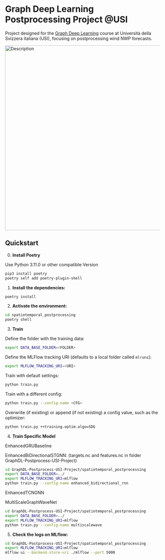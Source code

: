 # Graph Deep Learning Postprocessing Project @USI

Project designed for the [Graph Deep Learning](https://search.usi.ch/en/courses/35270698/graph-deep-learning) course at Università della Svizzera italiana (USI), focusing on postprocessing wind NWP forecasts.

<img src="./imgs/wind_stations.png" alt="Description" width="600">

## Quickstart

0. **Install Poetry**

Use Python 3.11.0 or other compatible Version

```sh 
pip3 install poetry
poetry self add poetry-plugin-shell

```


1. **Install the dependencies:**
```sh 
poetry install
```

2. **Activate the environment:**
```sh
cd spatiotemporal_postprocessing
poetry shell
```

3. **Train**

Define the folder with the training data:

```sh
export DATA_BASE_FOLDER=<FOLDER>
```

Define the MLFlow tracking URI (defaults to a local folder called `mlruns`):

```sh
export MLFLOW_TRACKING_URI=<URI>
```

Train with default settings:
```sh
python train.py
```

Train with a different config:
```sh
python train.py --config-name <CFG>
```

Overwrite (if existing) or append (if not existing) a config value, such as the optimizer:

```sh
python train.py ++training.optim.algo=SDG
```

4. **Train Specific Model**

EnhancedGRUBaseline

EnhancedBiDirectionalSTGNN: (targets.nc and features.nc in folder GraphDL-Postprocess-USI-Project)

```sh
cd GraphDL-Postprocess-USI-Project/spatiotemporal_postprocessing
export DATA_BASE_FOLDER=../
export MLFLOW_TRACKING_URI=mlflow    
python train.py --config-name enhanced_bidirectional_rnn
```

EnhancedTCNGNN

MultiScaleGraphWaveNet

```sh
cd GraphDL-Postprocess-USI-Project/spatiotemporal_postprocessing
export DATA_BASE_FOLDER=../
export MLFLOW_TRACKING_URI=mlflow    
python train.py --config-name multiscalewave
```




5. **Check the logs on MLflow:**

```sh
cd GraphDL-Postprocess-USI-Project/spatiotemporal_postprocessing
export MLFLOW_TRACKING_URI=mlflow    
mlflow ui --backend-store-uri ./mlflow --port 5000
```



